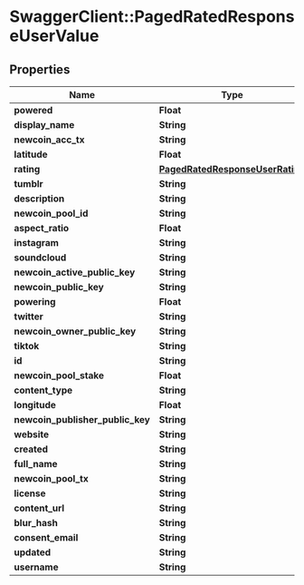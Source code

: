 # SwaggerClient::PagedRatedResponseUserValue

## Properties
Name | Type | Description | Notes
------------ | ------------- | ------------- | -------------
**powered** | **Float** |  | [optional] 
**display_name** | **String** |  | [optional] 
**newcoin_acc_tx** | **String** |  | [optional] 
**latitude** | **Float** |  | [optional] 
**rating** | [**PagedRatedResponseUserRating**](PagedRatedResponseUserRating.md) |  | [optional] 
**tumblr** | **String** |  | [optional] 
**description** | **String** |  | [optional] 
**newcoin_pool_id** | **String** |  | [optional] 
**aspect_ratio** | **Float** |  | [optional] 
**instagram** | **String** |  | [optional] 
**soundcloud** | **String** |  | [optional] 
**newcoin_active_public_key** | **String** |  | [optional] 
**newcoin_public_key** | **String** |  | [optional] 
**powering** | **Float** |  | [optional] 
**twitter** | **String** |  | [optional] 
**newcoin_owner_public_key** | **String** |  | [optional] 
**tiktok** | **String** |  | [optional] 
**id** | **String** |  | [optional] 
**newcoin_pool_stake** | **Float** |  | [optional] 
**content_type** | **String** |  | [optional] 
**longitude** | **Float** |  | [optional] 
**newcoin_publisher_public_key** | **String** |  | [optional] 
**website** | **String** |  | [optional] 
**created** | **String** |  | [optional] 
**full_name** | **String** |  | [optional] 
**newcoin_pool_tx** | **String** |  | [optional] 
**license** | **String** |  | [optional] 
**content_url** | **String** |  | [optional] 
**blur_hash** | **String** |  | [optional] 
**consent_email** | **String** |  | [optional] 
**updated** | **String** |  | [optional] 
**username** | **String** |  | [optional] 


